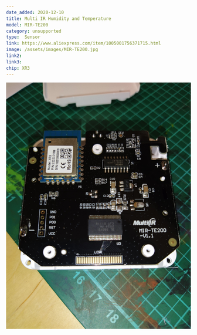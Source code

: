 ```yaml
---
date_added: 2020-12-10
title: Multi IR Humidity and Temperature
model: MIR-TE200
category: unsupported
type:  Sensor
link: https://www.aliexpress.com/item/1005001756371715.html
image: /assets/images/MIR-TE200.jpg
link2: 
link3: 
chip: XR3
---
```


![Internals](/assets/images/MIR-TE200_pcb.jpg)
